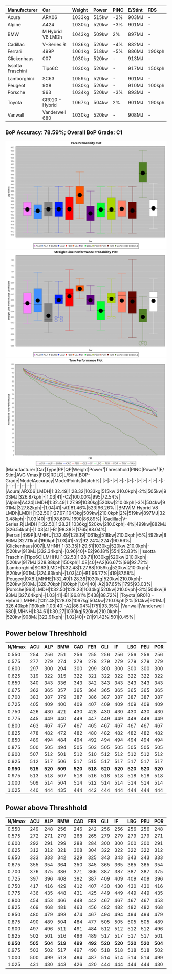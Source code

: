 |Manufacturer|Car|Weight|Power|PINC|E/Stint|FDS|
|:-|:-|:-|:-|:-|:-|:-|
|Acura|ARX06|1033kg|515kw|-2%|903MJ|-|
|Alpine|A424|1030kg|520kw|-3%|901MJ|-|
|BMW|M Hybrid V8 LMDh|1043kg|509kw|2%|897MJ|-|
|Cadillac|V-Series.R|1036kg|520kw|-4%|882MJ|-|
|Ferrari|499P|1061kg|518kw|-5%|886MJ|190kph|
|Glickenhaus|007|1030kg|520kw|-|913MJ|-|
|Issotta Fraschini|Tipo6C|1030kg|520kw|-|917MJ|150kph|
|Lamborghini|SC63|1059kg|520kw|-|901MJ|-|
|Peugeot|9X8|1030kg|520kw|-|910MJ|100kph|
|Porsche|963|1034kg|520kw|-3%|893MJ|-|
|Toyota|GR010 - Hybrid|1067kg|504kw|2%|901MJ|190kph|
|Vanwall|Vanderwell 680|1030kg|520kw|-|908MJ|-|

### BoP Accuracy: 78.59%; Overall BoP Grade: C1
![PACECHART](./IMG/AUTO.png)
![STRAIGHTLINEPERFORMANCECHART](./IMG/AUTO_sp.png)
![TYREPERFORMANCECHART](./IMG/AUTO_tw.png)
|Manufacturer|Car|Type|RP|QP|Weight|Power¹|Threshhold|PINC|Power²|E/Stint|AVG Vmax|FDS|RDLC|L/Stint|BOP-Grade|ModelAccuracy|ModelPoints|Match%|
|:-|:-|:-|:-|:-|:-|:-|:-|:-|:-|:-|:-|:-|:-|:-|:-|:-|:-|:-|
|Acura|ARX06|LMDH|1:32.49|1:28.32|1033kg|515kw|210.0kph|-2%|505kw|903MJ|326.87kph|-|1.03|41|-C2|100.00%|995|72.54%|
|Alpine|A424|LMDH|1:32.49|1:27.99|1030kg|520kw|210.0kph|-3%|504kw|901MJ|327.82kph|-|1.04|41|~A1|81.46%|523|96.26%|
|BMW|M Hybrid V8 LMDh|LMDH|1:32.50|1:27.97|1043kg|509kw|210.0kph|2%|519kw|897MJ|323.48kph|-|1.03|40|-B1|98.60%|1690|86.89%|
|Cadillac|V-Series.R|LMDH|1:32.50|1:28.21|1036kg|520kw|210.0kph|-4%|499kw|882MJ|326.54kph|-|1.03|41|-B1|98.38%|1765|88.04%|
|Ferrari|499P|LMHHU|1:32.49|1:28.19|1061kg|518kw|210.0kph|-5%|492kw|886MJ|327.11kph|190kph|1.03|41|-A2|92.24%|2247|90.66%|
|Glickenhaus|007|LMHNH|1:33.35|1:29.51|1030kg|520kw|210.0kph|-|520kw|913MJ|332.34kph|-|0.96|40|+E2|96.18%|554|52.83%|
|Issotta Fraschini|Tipo6C|LMHHU|1:32.53|1:28.71|1030kg|520kw|210.0kph|-|520kw|917MJ|328.88kph|150kph|1.08|40|+A2|66.67%|96|92.72%|
|Lamborghini|SC63|LMDH|1:32.48|1:27.88|1059kg|520kw|210.0kph|-|520kw|901MJ|324.63kph|-|1.03|40|-B1|96.77%|419|87.58%|
|Peugeot|9X8|LMHHE|1:32.49|1:28.38|1030kg|520kw|210.0kph|-|520kw|910MJ|328.70kph|100kph|1.04|40|-A2|87.65%|1795|93.03%|
|Porsche|963|LMDH|1:32.50|1:28.23|1034kg|520kw|210.0kph|-3%|504kw|893MJ|327.64kph|-|1.03|41|-B1|96.81%|5438|88.72%|
|Toyota|GR010 - Hybrid|LMHHU|1:32.48|1:28.03|1067kg|504kw|210.0kph|2%|514kw|901MJ|326.40kph|190kph|1.03|40|-A2|86.04%|1751|93.35%|
|Vanwall|Vanderwell 680|LMHNH|1:34.61|1:30.27|1030kg|520kw|210.0kph|-|520kw|908MJ|322.91kph|-|1.02|40|+Ω1|91.42%|501|0.45%|

## Power below Threshhold
|N/Nmax|ACU|ALP|BMW|CAD|FER|GLI|IF|LBG|PEU|POR|TOY|VAN|
|:-|:-|:-|:-|:-|:-|:-|:-|:-|:-|:-|:-|:-|
|0.550|254|256|251|256|255|256|256|256|256|256|248|256|
|0.575|277|279|274|279|278|279|279|279|279|279|271|279|
|0.600|297|300|294|300|299|300|300|300|300|300|291|300|
|0.625|319|322|315|322|321|322|322|322|322|322|312|322|
|0.650|340|343|336|343|342|343|343|343|343|343|333|343|
|0.675|362|365|357|365|364|365|365|365|365|365|354|365|
|0.700|383|387|379|387|386|387|387|387|387|387|375|387|
|0.725|405|409|400|409|407|409|409|409|409|409|396|409|
|0.750|426|430|421|430|428|430|430|430|430|430|416|430|
|0.775|445|449|440|449|447|449|449|449|449|449|435|449|
|0.800|463|467|457|467|465|467|467|467|467|467|453|467|
|0.825|478|482|472|482|480|482|482|482|482|482|468|482|
|0.850|489|494|484|494|492|494|494|494|494|494|479|494|
|0.875|500|505|494|505|503|505|505|505|505|505|489|505|
|0.900|507|512|501|512|510|512|512|512|512|512|496|512|
|0.925|512|517|506|517|515|517|517|517|517|517|501|517|
|**0.950**|**515**|**520**|**509**|**520**|**518**|**520**|**520**|**520**|**520**|**520**|**504**|**520**|
|0.975|513|518|507|518|516|518|518|518|518|518|502|518|
|1.000|509|514|504|514|512|514|514|514|514|514|499|514|
|1.025|440|444|435|444|442|444|444|444|444|444|430|444|

## Power above Threshhold
|N/Nmax|ACU|ALP|BMW|CAD|FER|GLI|IF|LBG|PEU|POR|TOY|VAN|
|:-|:-|:-|:-|:-|:-|:-|:-|:-|:-|:-|:-|:-|
|0.550|249|248|256|246|242|256|256|256|256|248|253|256|
|0.575|272|271|279|268|265|279|279|279|279|271|276|279|
|0.600|292|291|299|288|284|300|300|300|300|291|297|300|
|0.625|312|312|321|308|304|322|322|322|322|312|318|322|
|0.650|333|333|342|329|325|343|343|343|343|333|339|343|
|0.675|355|354|364|350|345|365|365|365|365|354|361|365|
|0.700|376|375|386|371|366|387|387|387|387|375|383|387|
|0.725|397|396|408|392|387|409|409|409|409|396|404|409|
|0.750|417|416|429|412|407|430|430|430|430|416|425|430|
|0.775|436|435|448|431|425|449|449|449|449|435|444|449|
|0.800|454|453|466|448|442|467|467|467|467|453|462|467|
|0.825|469|468|481|463|456|482|482|482|482|468|477|482|
|0.850|480|479|493|474|467|494|494|494|494|479|488|494|
|0.875|490|489|504|484|477|505|505|505|505|489|499|505|
|0.900|497|496|511|491|484|512|512|512|512|496|506|512|
|0.925|502|501|516|496|489|517|517|517|517|501|511|517|
|**0.950**|**505**|**504**|**519**|**499**|**492**|**520**|**520**|**520**|**520**|**504**|**514**|**520**|
|0.975|503|502|517|497|490|518|518|518|518|502|512|518|
|1.000|500|499|513|494|487|514|514|514|514|499|508|514|
|1.025|431|430|443|426|420|444|444|444|444|430|439|444|
